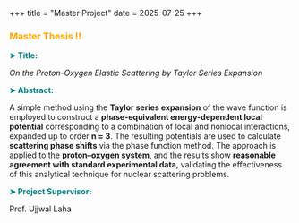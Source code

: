 +++
title = "Master Project"
date = 2025-07-25
+++

### <span style="color: orange;">Master Thesis !!</span>

  <p style="color: teal; font-weight: bold;">➤ Title:</p>
  <p>
    <em>On the Proton-Oxygen Elastic Scattering by Taylor Series Expansion</em>
  </p>

  <p style="color: teal; font-weight: bold;">➤ Abstract:</p>
  <p>
    A simple method using the <strong>Taylor series expansion</strong> of the wave function is employed to construct a 
    <strong>phase-equivalent energy-dependent local potential</strong> corresponding to a combination of local and 
    nonlocal interactions, expanded up to order <strong>n = 3</strong>. The resulting potentials are used to calculate 
    <strong>scattering phase shifts</strong> via the phase function method. The approach is applied to the 
    <strong>proton–oxygen system</strong>, and the results show <strong>reasonable agreement with standard experimental data</strong>, 
    validating the effectiveness of this analytical technique for nuclear scattering problems.
  </p>

  <p style="color: teal; font-weight: bold;">➤ Project Supervisor:</p>
  <p>
    Prof. Ujjwal Laha
  </p>
</div>
